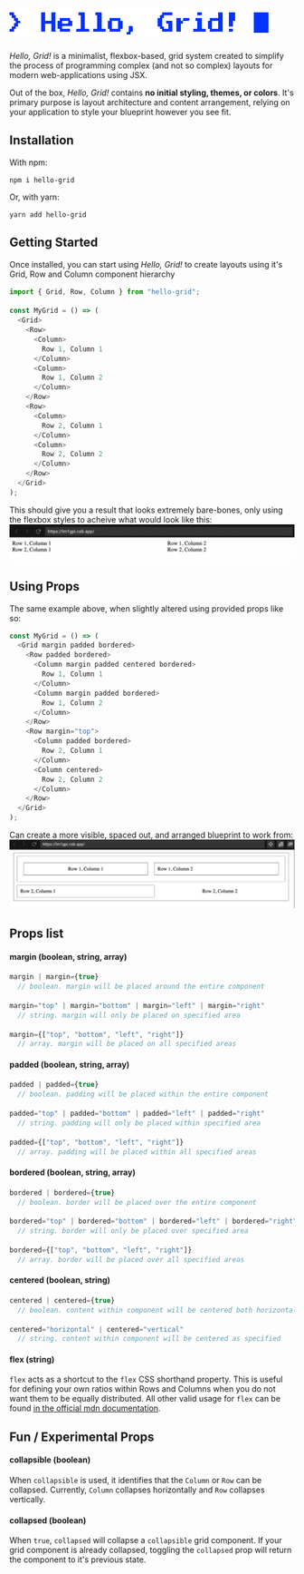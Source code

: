 # ![Hello, Grid!](logo.gif)

*Hello, Grid!* is a minimalist, flexbox-based, grid system created to simplify the process of programming complex (and not so complex) layouts for modern web-applications using JSX.

Out of the box, *Hello, Grid!* contains **no initial styling, themes, or colors**. It's primary purpose is layout architecture and content arrangement, relying on your application to style your blueprint however you see fit.

## Installation
With npm:
```shell
npm i hello-grid
```

Or, with yarn:
```shell
yarn add hello-grid
```

## Getting Started
Once installed, you can start using *Hello, Grid!* to create layouts using it's Grid, Row and Column component hierarchy

```javascript
import { Grid, Row, Column } from "hello-grid";

const MyGrid = () => (
  <Grid>
    <Row>
      <Column>
        Row 1, Column 1
      </Column>
      <Column>
        Row 1, Column 2
      </Column>
    </Row>
    <Row>
      <Column>
        Row 2, Column 1
      </Column>
      <Column>
        Row 2, Column 2
      </Column>
    </Row>
  </Grid>
);
```

This should give you a result that looks extremely bare-bones, only using the flexbox styles to acheive what would look like this:
![basic screenshot](basic-screenshot.png)

## Using Props
The same example above, when slightly altered using provided props like so:

```javascript
const MyGrid = () => (
  <Grid margin padded bordered>
    <Row padded bordered>
      <Column margin padded centered bordered>
        Row 1, Column 1
      </Column>
      <Column margin padded bordered>
        Row 1, Column 2
      </Column>
    </Row>
    <Row margin="top">
      <Column padded bordered>
        Row 2, Column 1
      </Column>
      <Column centered>
        Row 2, Column 2
      </Column>
    </Row>
  </Grid>
);
```
Can create a more visible, spaced out, and arranged blueprint to work from:
![basic props screenshot](basic-props-screenshot.png)

## Props list
#### margin (boolean, string, array)
```javascript
margin | margin={true}
  // boolean. margin will be placed around the entire component

margin="top" | margin="bottom" | margin="left" | margin="right"
  // string. margin will only be placed on specified area

margin={["top", "bottom", "left", "right"]}
  // array. margin will be placed on all specified areas
```
#### padded (boolean, string, array)
```javascript
padded | padded={true}
  // boolean. padding will be placed within the entire component

padded="top" | padded="bottom" | padded="left" | padded="right"
  // string. padding will only be placed within specified area

padded={["top", "bottom", "left", "right"]}
  // array. padding will be placed within all specified areas
```
#### bordered (boolean, string, array)
```javascript
bordered | bordered={true}
  // boolean. border will be placed over the entire component

bordered="top" | bordered="bottom" | bordered="left" | bordered="right"
  // string. border will only be placed over specified area

bordered={["top", "bottom", "left", "right"]}
  // array. border will be placed over all specified areas
```
#### centered (boolean, string)
```javascript
centered | centered={true}
  // boolean. content within component will be centered both horizontal and vertical

centered="horizontal" | centered="vertical" 
  // string. content within component will be centered as specified
```
#### flex (string)
`flex` acts as a shortcut to the `flex` CSS shorthand property. This is useful for defining your own ratios within Rows and Columns when you do not want them to be equally distributed. All other valid usage for `flex` can be found [in the official mdn documentation](https://developer.mozilla.org/en-US/docs/Web/CSS/flex).

## Fun / Experimental Props

#### collapsible (boolean)
When `collapsible` is used, it identifies that the `Column` or `Row` can be collapsed. Currently, `Column` collapses horizontally and `Row` collapses vertically.

#### collapsed (boolean)
When `true`, `collapsed` will collapse a `collapsible` grid component. If your grid component is already collapsed, toggling the `collapsed` prop will return the component to it's previous state.
